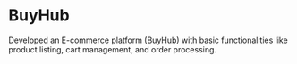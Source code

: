 # BuyHub
Developed an E-commerce platform (BuyHub) with basic functionalities like product listing, cart management, and order processing.

